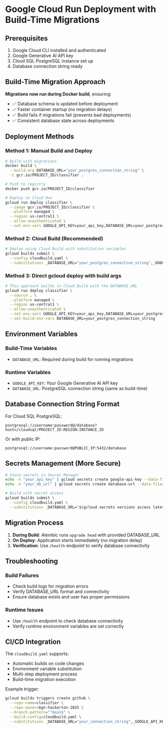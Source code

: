 # Google Cloud Run Deployment with Build-Time Migrations

## Prerequisites
1. Google Cloud CLI installed and authenticated
2. Google Generative AI API key
3. Cloud SQL PostgreSQL instance set up
4. Database connection string ready

## Build-Time Migration Approach

**Migrations now run during Docker build**, ensuring:
- ✅ Database schema is updated before deployment
- ✅ Faster container startup (no migration delays)
- ✅ Build fails if migrations fail (prevents bad deployments)
- ✅ Consistent database state across deployments

## Deployment Methods

### Method 1: Manual Build and Deploy

```bash
# Build with migrations
docker build \
  --build-arg DATABASE_URL="your_postgres_connection_string" \
  -t gcr.io/PROJECT_ID/classifier .

# Push to registry
docker push gcr.io/PROJECT_ID/classifier

# Deploy to Cloud Run
gcloud run deploy classifier \
  --image gcr.io/PROJECT_ID/classifier \
  --platform managed \
  --region us-central1 \
  --allow-unauthenticated \
  --set-env-vars GOOGLE_API_KEY=your_api_key,DATABASE_URL=your_postgres_connection_string
```

### Method 2: Cloud Build (Recommended)

```bash
# Deploy using Cloud Build with substitution variables
gcloud builds submit \
  --config cloudbuild.yaml \
  --substitutions _DATABASE_URL="your_postgres_connection_string",_GOOGLE_API_KEY="your_api_key"
```

### Method 3: Direct gcloud deploy with build args

```bash
# This approach builds in Cloud Build with the DATABASE_URL
gcloud run deploy classifier \
  --source . \
  --platform managed \
  --region us-central1 \
  --allow-unauthenticated \
  --set-env-vars GOOGLE_API_KEY=your_api_key,DATABASE_URL=your_postgres_connection_string \
  --set-build-env-vars DATABASE_URL=your_postgres_connection_string
```

## Environment Variables

### Build-Time Variables
- `DATABASE_URL`: Required during build for running migrations

### Runtime Variables  
- `GOOGLE_API_KEY`: Your Google Generative AI API key
- `DATABASE_URL`: PostgreSQL connection string (same as build-time)

## Database Connection String Format

For Cloud SQL PostgreSQL:
```
postgresql://username:password@/database?host=/cloudsql/PROJECT_ID:REGION:INSTANCE_ID
```

Or with public IP:
```
postgresql://username:password@PUBLIC_IP:5432/database
```

## Secrets Management (More Secure)

```bash
# Store secrets in Secret Manager
echo -n "your_api_key" | gcloud secrets create google-api-key --data-file=-
echo -n "your_db_url" | gcloud secrets create database-url --data-file=-

# Build with secret access
gcloud builds submit \
  --config cloudbuild.yaml \
  --substitutions _DATABASE_URL="$(gcloud secrets versions access latest --secret=database-url)",_GOOGLE_API_KEY="$(gcloud secrets versions access latest --secret=google-api-key)"
```

## Migration Process

1. **During Build**: Alembic runs `upgrade head` with provided DATABASE_URL
2. **On Deploy**: Application starts immediately (no migration delay)
3. **Verification**: Use `/health` endpoint to verify database connectivity

## Troubleshooting

### Build Failures
- Check build logs for migration errors
- Verify DATABASE_URL format and connectivity
- Ensure database exists and user has proper permissions

### Runtime Issues
- Use `/health` endpoint to check database connectivity
- Verify runtime environment variables are set correctly

## CI/CD Integration

The `cloudbuild.yaml` supports:
- Automatic builds on code changes
- Environment variable substitution
- Multi-step deployment process
- Build-time migration execution

Example trigger:
```bash
gcloud builds triggers create github \
  --repo-name=classifier \
  --repo-owner=bgn-hackerton-2025 \
  --branch-pattern="^main$" \
  --build-config=cloudbuild.yaml \
  --substitutions _DATABASE_URL="your_connection_string",_GOOGLE_API_KEY="your_api_key"
```